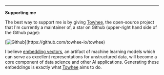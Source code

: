 
---

__Supporting me__

The best way to support me is by giving [Towhee](https://github.com/towhee-io/towhee), the open-source project that I'm currently a maintainer of, a star on Github (upper-right hand side of the Github page):

[![Github](https://img.shields.io/badge/star-towhee-rgb(255,202,66)?style=for-the-badge&logo=github)](https://github.com/towhee-io/towhee)

I believe [embedding vectors](https://beta.openai.com/docs/guides/embeddings), an artifact of machine learning models which can serve as excellent representations for unstructured data, will become a core component of data science and other AI applications. Generating these embeddings is exactly what [Towhee](https://github.com/towhee-io/towhee) aims to do.
